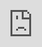 ```yaml
---
layout: post
date:   2024-04-20
image: "/conflict_urbanism_sp2024/images/AquiferKansas/GoogleEarth1.JPG"
title:  "Aquifer Under Siege: Mapping the Nexus of Agriculture, Urbanization, and Water Conflict in Kansas"
author: "Aditi Saksena"
---
```


![Land Usage Breakdown in Kansas](/conflict_urbanism_sp2024/images/AquiferKansas/GoogleEarth2.JPG)


#### Introduction


Water scarcity and its management in today’s time has become central to understanding the balance and future of urbanization, rural development and water- particularly in regions heavily reliant on agriculture. The conflict over groundwater in Kansas can be immediately related to the "hydraulic society" thesis (Wittfogel, 1957), where control over water resources is the crux on which power dynamics, social relations, and economic activities revolve. Wittfogel's theory, often referred to as "hydraulic civilization" theory, says that societies developing in arid regions will naturally evolve complex administrative and governance structures to manage water resources effectively. This theory emphasizes the central role of water control in societal development and the potential for conflict over water resources as a fundamental aspect of societal power dynamics. 



#### *The Story of the largest Aquifer in the United States of America*


An aquifer is an underground layer of permeable or “leaky” rock. The mixture of sediment and rock in these layers contains many holes of different sizes that are able to store a massive amount of water. The Ogallala Aquifer is one of the world’s largest fresh groundwater resources. It underlies 175,000 square miles in eight states. Starting as hundreds of feet of silt, clay, and gravel eroded from the Rocky Mountains and laid down by streams millions of years ago, rainfall during this time produced an underground lake. 

The Aquifer ies beneath portions of, including Texas, New Mexico, Kansas, Oklahoma, Colorado, Nebraska, Wyoming and South Dakota. The Ogallala has been the source of substantial, large-scale irrigation development, beginning in the 1950s, when affordable technology became available for extracting groundwater and applying it to large fields of cotton, corn, winter wheat, and sorghum.


#### *Why Kansas?*


![AquiferKansas](/conflict_urbanism_sp2024/images/AquiferKansas/Map1.JPG)


Kansans rely on ground water for 85% of their water needs, including municipal, industrial, agricultural, and rural domestic water supplies. In fact, Kansas relies on ground water to supply a higher percentage of its water needs than almost any other state in the U.S. Eastern and western Kansas differ dramatically in their reliance on ground water. In the western two-thirds of the state, where precipitation amounts are usually small, relatively abundant ground-water due to the Ogallala Aquifer provides most of the water. 


#### *Agriculture in Kansas*


Agriculture has been a significant part of Kansas' economy since it was settled by European Americans in the mid-19th century. The Homestead Act of 1862 encouraged this settlement by offering land for farming. Over the decades, agricultural practices evolved with technological advancements in farming equipment and methods, significantly boosting the state's agricultural output. Agriculture contributes significantly to Kansas's GDP, making water usage a critical economic issue. Agriculture directly contributes billions to Kansas's Gross State Product (GSP). According to the Kansas Department of Agriculture, the agriculture and food sector contributes about **$67.5 billion** annually to the Kansas economy and supports over **247,000 jobs**.


![Land Usage Breakdown in Kansas](/conflict_urbanism_sp2024/images/AquiferKansas/Kansas_Usage1.png)

![Land Usage Breakdown in Kansas](/conflict_urbanism_sp2024/images/AquiferKansas/gif1.gif)


Water depletion is a measure of the fraction of available renewable water consumptively used by human activities within a watershed. Calculations from WaterGAP3 (Brauman, KD et al, 2016) was used to assess long-term average annual consumed fraction of renewably available water, then integrates seasonal depletion and dry-year depletion, also based on WaterGAP3 calculations, with average annual depletion. There are 8 water depletion categories: <5% depleted, 5-25% depleted, 25-50% depleted, 50-75% depleted, dry-year depleted, seasonally depleted, 75-100% depleted, and >100% depleted. 


![WaterDepleteState](/conflict_urbanism_sp2024/images/AquiferKansas/WaterDepleteState.jpg)

![WaterDepleteandwells](/conflict_urbanism_sp2024/images/AquiferKansas/WaterDepleteandwells.jpg)


#### References


Lanning-Rush, J. (2016). Irrigation water use in Kansas, 2013. U.S. Geological Survey. https://pubs.usgs.gov/publication/ds981

USDA, NASS. (2020). 2020 Kansas Cropland Data Layer. https://www.nass.usda.gov

USDA, NASS. (n.d.). Research and Science - Cropland Data Layers. https://www.nass.usda.gov/Research_and_Science/Cropland/SARS1a.php

USGS. (n.d.). Water Use Data for Kansas. https://waterdata.usgs.gov/ks/nwis/wu

USGS. (2018). Water-use data available from USGS. https://water.usgs.gov/watuse/data/

Kansas Department of Agriculture, Division of Water Resources. (n.d.). https://agriculture.ks.gov/divisions-programs/dwr

Harvey, D. (1996). Justice, nature and the geography of difference. Blackwell.

Ostrom, E. (1990). Governing the commons: The evolution of institutions for collective action. 

Sassen, S. (2014). Expulsions: Brutality and complexity in the global economy..

Swyngedouw, E. (2004). Social power and the urbanization of water: Flows of power. 

Wittfogel, K. A. (1957). Oriental despotism: A comparative study of total power. 

Bakker, K. (2010). Privatizing water: Governance failure and the world's urban water crisis.

Brauman, KA, BD Richter, S Postel, M Malby, M Flörke. (2016) “Water Depletion: An improved metric for incorporating seasonal and dry-year water scarcity into water risk assessments.” Elementa: Science of the Anthropocene. http://doi.org/10.12952/journal.elementa.000083

#### Please use level 4 headings for major section divisions  
(make sure to put two spaces after the end of the heading)

Write **words in bold** like this.  

Italics are *similar* and are formatted like this.  

To make a paragraph break you need to add two spaces at the end of your line before going to the next line.  

See this is now a new paragraph.  

Lists are easy:
1. they can be ordered
1. like this
1. notice that the numbers are automatically ordered
  1. use two spaces in front to indent

Or they can just be bullet points:
- like this
* or like this
  - use two spaces
  - to have nested lists

Use Author-Date parenthetical citations following Chicago Manual of Style conventions throughout your document, and add a works cited at the bottom of your post. See Author-Date quick guide [here](https://www-chicagomanualofstyle-org.ezproxy.cul.columbia.edu/tools_citationguide/citation-guide-2.html) for citation conventions.  

To include hyperlinks format them like this [text of link](http://c4sr.columbia.edu/).  

To embed images first ensure that the file is at least 740px wide. Then place the image file in a folder named for your group in the images folder. Then link to that image using the format here, but replace the file path with the name of your group's folder and appropriate image file name:  

![description of image](/conflict_urbanism_sp2024/images/sample_image.png)

If you want to include html files (i.e. an interactive map) host these via your personal github page, and then you can embed them in your document with a iframe. The format looks like this:  

<div class="iframe-column"><iframe src="https://player.vimeo.com/video/290575503?title=0&byline=0&portrait=0" style="position:absolute;top:0;left:0;width:100%;height:100%;" frameborder="0"></iframe></div>  


All you need to do to use one is replace the url that is between the two " ". Here is an iframe of mapbox tiles:  

<div class="iframe-column"><iframe src="https://api.mapbox.com/styles/v1/mapbox/satellite-v9.html?title=true&access_token=pk.eyJ1IjoibWFwYm94IiwiYSI6ImNpejY4NDg1bDA1cjYzM280NHJ5NzlvNDMifQ.d6e-nNyBDtmQCVwVNivz7A#2/0/0" style="position:absolute;top:0;left:0;width:100%;height:100%;" frameborder="0"></iframe></div>
